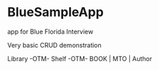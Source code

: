 # BlueSampleApp
app for Blue Florida Interview

Very basic CRUD demonstration

Library -OTM- Shelf -OTM- BOOK
							|
							MTO
							|
							Author
